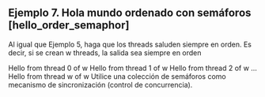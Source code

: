 ## Ejemplo 7. Hola mundo ordenado con semáforos [hello_order_semaphor]
Al igual que Ejemplo 5, haga que los threads saluden siempre en orden. Es decir, si se crean w threads, la salida sea siempre en orden

Hello from thread 0 of w
Hello from thread 1 of w
Hello from thread 2 of w
...
Hello from thread w of w
Utilice una colección de semáforos como mecanismo de sincronización (control de concurrencia).
